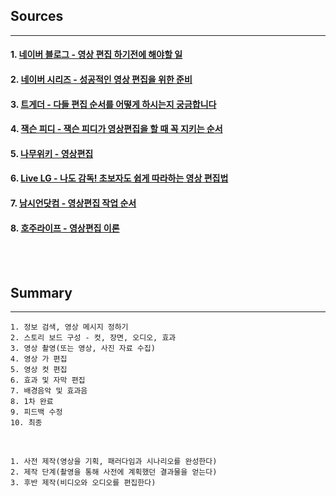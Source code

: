## Sources
---
#### 1. [네이버 블로그 - 영상 편집 하기전에 해야할 일](https://m.blog.naver.com/PostView.nhn?blogId=cuteniki&logNo=221545132852&proxyReferer=https:%2F%2Fwww.google.com%2F)

#### 2. [네이버 시리즈 - 성공적인 영상 편집을 위한 준비](https://m.post.naver.com/viewer/postView.nhn?volumeNo=16399714&memberNo=607398)

#### 3. [트게더 - 다들 편집 순서를 어떻게 하시는지 궁금합니다](https://tgd.kr/c/editorssquare/38348497)

#### 4. [잭슨 피디 - 잭슨 피디가 영상편집을 할 때 꼭 지키는 순서](https://youtube4.tistory.com/17)

#### 5. [나무위키 - 영상편집](https://namu.wiki/w/%EC%98%81%EC%83%81%20%ED%8E%B8%EC%A7%91)

#### 6. [Live LG - 나도 감독! 초보자도 쉽게 따라하는 영상 편집법](https://live.lge.co.kr/video_class_sia/)

#### 7. [남시언닷컴 - 영상편집 작업 순서](https://namsieon.com/3830)

#### 8. [호주라이프 - 영상편집 이론](https://namsieon.com/3830)

<br><br>

## Summary
---
    1. 정보 검색, 영상 메시지 정하기
    2. 스토리 보드 구성 - 컷, 장면, 오디오, 효과
    3. 영상 촬영(또는 영상, 사진 자료 수집)
    4. 영상 가 편집
    5. 영상 컷 편집
    6. 효과 및 자막 편집
    7. 배경음악 및 효과음
    8. 1차 완료
    9. 피드백 수정
    10. 최종

<br>

    1. 사전 제작(영상을 기획, 패러다임과 시나리오를 완성한다)
    2. 제작 단계(촬영을 통해 사전에 계획했던 결과물을 얻는다)
    3. 후반 제작(비디오와 오디오를 편집한다)